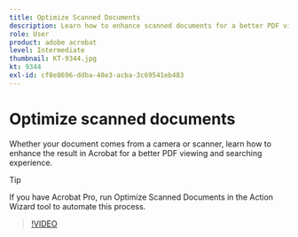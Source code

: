 ```yaml
---
title: Optimize Scanned Documents
description: Learn how to enhance scanned documents for a better PDF viewing and searching experience
role: User
product: adobe acrobat
level: Intermediate
thumbnail: KT-9344.jpg
kt: 9344
exl-id: cf8e8696-ddba-48e3-acba-3c69541eb483
---
```

# Optimize scanned documents

Whether your document comes from a camera or scanner, learn how to enhance the result in Acrobat for a better PDF viewing and searching experience. 

>[!TIP]
>
>If you have Acrobat Pro, run Optimize Scanned Documents in the Action Wizard tool to automate this process.

>[!VIDEO](https://video.tv.adobe.com/v/340823?hidetitle=true)
